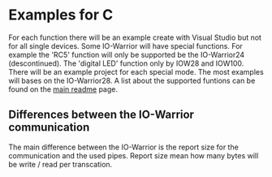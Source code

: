 # Examples for C
For each function there will be an example create with Visual Studio but not for all single devices.
Some IO-Warrior will have special functions. For example the 'RC5' function will only be supported be the IO-Warrior24 (descontinued).
The 'digital LED' function only by IOW28 and IOW100.  
There will be an example project for each special mode. The most examples will bases on the IO-Warrior28. 
A list about the supported funtions can be found on the [main readme](https://github.com/codemercs-com/io-warrior-win) page.  


## Differences between the IO-Warrior communication
The main difference between the IO-Warrior is the report size for the communication and the used pipes.
Report size mean how many bytes will be write / read per transcation.  

